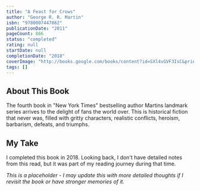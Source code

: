 ```yaml
---
title: "A Feast for Crows"
author: "George R. R. Martin"
isbn: "9780007447862"
publicationDate: "2011"
pageCount: 866
status: "completed"
rating: null
startDate: null
completionDate: "2018"
coverImage: "http://books.google.com/books/content?id=SXl4vGVF3IsC&printsec=frontcover&img=1&zoom=1&source=gbs_api"
tags: []
---
```


## About This Book

The fourth book in "New York Times" bestselling author Martins landmark series arrives to the delight of fans the world over. This is historical fiction that never was, filled with gritty characters, realistic conflicts, heroism, barbarism, defeats, and triumphs.

## My Take

I completed this book in 2018. Looking back, I don't have detailed notes from this read, but it was part of my reading journey during that time.

*This is a placeholder - I may update this with more detailed thoughts if I revisit the book or have stronger memories of it.*
